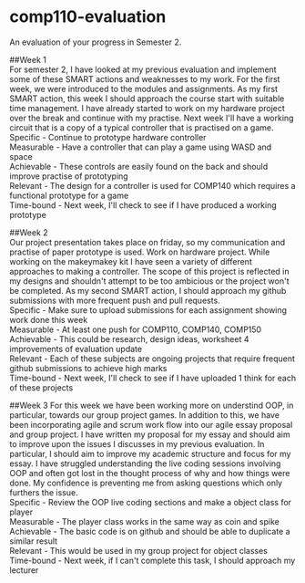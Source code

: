 # comp110-evaluation
An evaluation of your progress in Semester 2.

##Week 1  
For semester 2, I have looked at my previous evaluation and implement some of these SMART actions and weaknesses to my work. For the first week, we were introduced to the modules and assignments. As my first SMART action, this week I should approach the course start with suitable time management. I have already started to work on my hardware project over the break and continue with my practise. Next week I'll have a working circuit that is a copy of a typical controller that is practised on a game.  
Specific - Continue to prototype hardware controller  
Measurable - Have a controller that can play a game using WASD and space  
Achievable - These controls are easily found on the back and should improve practise of prototyping  
Relevant - The design for a controller is used for COMP140 which requires a functional prototype for a game  
Time-bound - Next week, I'll check to see if I have produced a working prototype  

##Week 2  
Our project presentation takes place on friday, so my communication and practise of paper prototype is used. Work on hardware project. While working on the makeymakey kit I have seen a variety of different approaches to making a controller. The scope of this project is reflected in my designs and shouldn't attempt to be too ambicious or the project won't be completed. As my second SMART action, I should approach my github submissions with more frequent push and pull requests.  
Specific - Make sure to upload submissions for each assignment showing work done this week  
Measurable - At least one push for COMP110, COMP140, COMP150  
Achievable - This could be research, design ideas, worksheet 4 improvements of evaluation update  
Relevant - Each of these subjects are ongoing projects that require frequent github submissions to achieve high marks  
Time-bound - Next week, I'll check to see if I have uploaded 1 think for each of these projects  

##Week 3
For this week we have been working more on understind OOP, in particular, towards our group project games. In addition to this, we have been incorporating agile and scrum work flow into our agile essay proposal and group project. I have written my proposal for my essay and should aim to improve upon the issues I discusses in my previous evaluation. In particular, I should aim to improve my academic structure and focus for my essay. I have struggled understanding the live coding sessions involving OOP and often got lost in the thought process of why and how things were done. My confidence is preventing me from asking questions which only furthers the issue.  
Specific - Review the OOP live coding sections and make a object class for player  
Measurable - The player class works in the same way as coin and spike  
Achievable - The basic code is on github and should be able to duplicate a similar result  
Relevant - This would be used in my group project for object classes  
Time-bound - Next week, if I can't complete this task, I should approach my lecturer    
